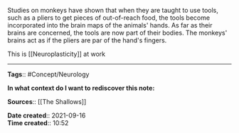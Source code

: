 Studies on monkeys have shown that when they are taught to use tools, such as a pliers to get pieces of out-of-reach food, the tools become incorporated into the brain maps of the animals' hands.
As far as their brains are concerned, the tools are now part of their bodies. The monkeys' brains act as if the pliers are par of the hand's fingers. 

This is [[Neuroplasticity]] at work

---

**Tags**:: #Concept/Neurology

**In what context do I want to rediscover this note:**

**Sources**:: [[The Shallows]]

**Date created**:: 2021-09-16  
**Time created**:: 10:52